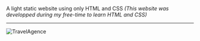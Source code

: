 A light static website using only HTML and CSS *(This website was developped during my free-time to learn HTML and CSS)*


-----------------------------------------------------------------------------------------------------------------------------------
![TravelAgence](https://user-images.githubusercontent.com/61105869/74770187-0f12a280-528c-11ea-86d5-692614a207ce.jpg)
